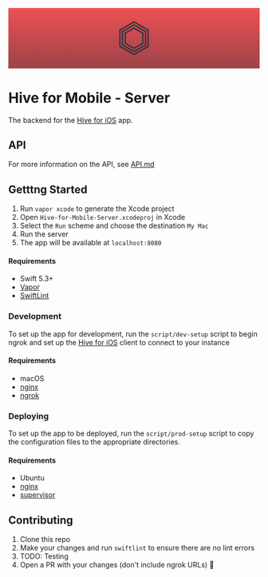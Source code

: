 ![Header](media/header.png)

# Hive for Mobile - Server

The backend for the [Hive for iOS](https://github.com/josephroquedev/hive-for-ios) app.

## API

For more information on the API, see [API.md](./API.md)

## Getttng Started

1. Run `vapor xcode` to generate the Xcode project
1. Open `Hive-for-Mobile-Server.xcodeproj` in Xcode
1. Select the `Run` scheme and choose the destination `My Mac`
1. Run the server
1. The app will be available at `localhost:8080`

#### Requirements

- Swift 5.3+
- [Vapor](https://github.com/vapor/vapor)
- [SwiftLint](https://github.com/realm/SwiftLint)

### Development

To set up the app for development, run the `script/dev-setup` script to begin ngrok and set up the [Hive for iOS](https://github.com/josephroquedev/hive-for-ios) client to connect to your instance

#### Requirements
- macOS
- [nginx](https://nginx.org/en/docs/)
- [ngrok](https://ngrok.com)

### Deploying

To set up the app to be deployed, run the `script/prod-setup` script to copy the configuration files to the appropriate directories.

#### Requirements
- Ubuntu
- [nginx](https://nginx.org/en/docs/)
- [supervisor](http://supervisord.org)

## Contributing

1. Clone this repo
1. Make your changes and run `swiftlint` to ensure there are no lint errors
1. TODO: Testing
1. Open a PR with your changes (don't include ngrok URLs) 🎉

